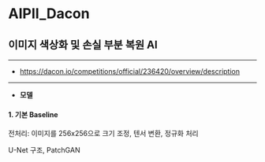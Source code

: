 # AIPII_Dacon
## 이미지 색상화 및 손실 부분 복원 AI

-----
+ <https://dacon.io/competitions/official/236420/overview/description>
-----

- **모델**
  
#### 1. 기본 Baseline
전처리: 이미지를 256x256으로 크기 조정, 텐서 변환, 정규화 처리

U-Net 구조, PatchGAN


